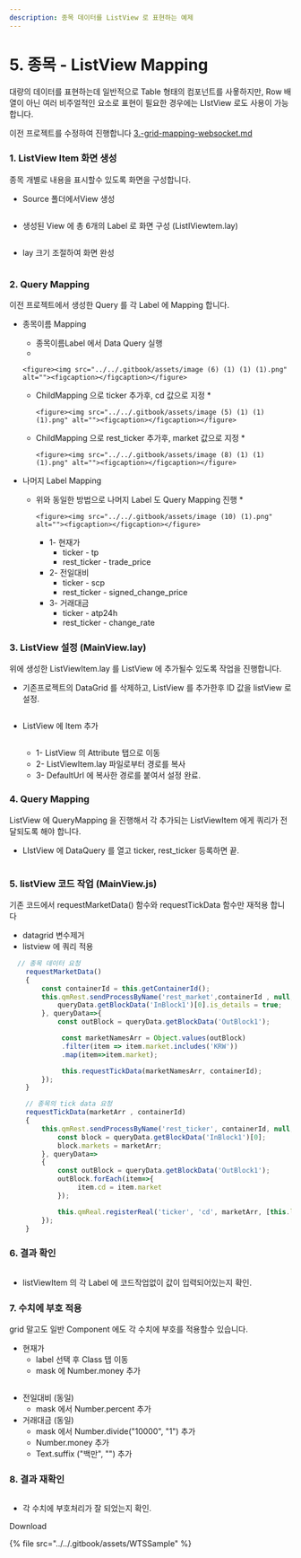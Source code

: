 ```yaml
---
description: 종목 데이터를 ListView 로 표현하는 예제
---
```


# 5. 종목 - ListView Mapping

대량의 데이터를 표현하는데 일반적으로 Table 형태의 컴포넌트를 사욯하지만,  Row 배열이 아닌 여러 비주얼적인 요소로 표현이 필요한 경우에는 LIstView  로도 사용이 가능합니다.



이전 프로젝트를 수정하여 진행합니다 [3.-grid-mapping-websocket.md](3.-grid-mapping-websocket.md "mention")



### 1. ListView Item 화면 생성 &#x20;

종목 개별로 내용을 표시할수 있도록 화면을 구성합니다.

* Source 폴더에서View 생성 &#x20;

<figure><img src="../../.gitbook/assets/image (1) (1) (1) (1) (1) (1).png" alt=""><figcaption></figcaption></figure>



* 생성된 View 에  총 6개의  Label 로 화면 구성 (ListIViewtem.lay)

<div data-full-width="true"><figure><img src="../../.gitbook/assets/image (9) (1).png" alt=""><figcaption></figcaption></figure></div>

* lay 크기 조절하여 화면 완성

<figure><img src="../../.gitbook/assets/image (1) (1) (1) (1) (1).png" alt=""><figcaption></figcaption></figure>



### 2. Query Mapping &#x20;

이전 프로젝트에서 생성한 Query 를 각 Label 에 Mapping 합니다.

* 종목이름 Mapping
  * 종목이름Label 에서 Data Query 실행
  *

      <figure><img src="../../.gitbook/assets/image (6) (1) (1) (1).png" alt=""><figcaption></figcaption></figure>


  * ChildMapping 으로  ticker 추가후,   cd 값으로 지정&#x20;
    *

        <figure><img src="../../.gitbook/assets/image (5) (1) (1) (1).png" alt=""><figcaption></figcaption></figure>


  * ChildMapping 으로 rest\_ticker 추가후,  market 값으로 지정
    *

        <figure><img src="../../.gitbook/assets/image (8) (1) (1) (1).png" alt=""><figcaption></figcaption></figure>


* 나머지 Label Mapping&#x20;
  * 위와 동일한 방법으로 나머지 Label 도 Query  Mapping 진행
    *

        <figure><img src="../../.gitbook/assets/image (10) (1).png" alt=""><figcaption></figcaption></figure>
    * 1- 현재가&#x20;
      * ticker - tp
      * rest\_ticker - trade\_price
    * 2- 전일대비
      * ticker - scp
      * rest\_ticker - signed\_change\_price
    * 3- 거래대금
      * ticker - atp24h
      * rest\_ticker - change\_rate

### 3. ListView 설정 (MainView.lay)

위에 생성한 ListViewItem.lay 를 ListView 에 추가될수 있도록 작업을 진행합니다.

*   기존프로젝트의 DataGrid 를 삭제하고, ListView 를 추가한후 ID 값을 listView 로 설정.

    <div data-full-width="true"><figure><img src="../../.gitbook/assets/image (2) (1) (1) (1) (1).png" alt=""><figcaption></figcaption></figure></div>
*   ListView 에 Item 추가

    <figure><img src="../../.gitbook/assets/image (3) (1) (1) (1) (1).png" alt=""><figcaption></figcaption></figure>



    * 1- ListView 의 Attribute 탭으로 이동
    * 2- ListViewItem.lay 파일로부터  경로를 복사
    * 3- DefaultUrl 에 복사한 경로를 붙여서 설정 완료.

### 4. Query Mapping

ListView 에 QueryMapping 을 진행해서 각 추가되는 ListViewItem 에게 쿼리가 전달되도록 해야 합니다.

* LIstView 에 DataQuery 를 열고 ticker, rest\_ticker 등록하면 끝.

<figure><img src="../../.gitbook/assets/image (5) (1) (1).png" alt=""><figcaption></figcaption></figure>



### 5. listView 코드 작업 (MainView.js)

기존 코드에서 requestMarketData() 함수와 requestTickData 함수만 재적용 합니다&#x20;

* datagrid 변수제거
* &#x20;listview 에 쿼리 적용

```javascript
  // 종목 데이터 요청
    requestMarketData()
    {
        const containerId = this.getContainerId();
        this.qmRest.sendProcessByName('rest_market',containerId , null, queryData=>{
            queryData.getBlockData('InBlock1')[0].is_details = true;
        }, queryData=>{
            const outBlock = queryData.getBlockData('OutBlock1');

             const marketNamesArr = Object.values(outBlock)
             .filter(item => item.market.includes('KRW'))
             .map(item=>item.market);

             this.requestTickData(marketNamesArr, containerId);
        });
    }

    // 종목의 tick data 요청
    requestTickData(marketArr , containerId)
    {
        this.qmRest.sendProcessByName('rest_ticker', containerId, null, queryData=>{
            const block = queryData.getBlockData('InBlock1')[0];
            block.markets = marketArr;
        }, queryData=>
        {
            const outBlock = queryData.getBlockData('OutBlock1');
            outBlock.forEach(item=>{
                 item.cd = item.market
            });

            this.qmReal.registerReal('ticker', 'cd', marketArr, [this.listView], 0);
        });
    }
```



### 6. 결과 확인

<figure><img src="../../.gitbook/assets/image (6) (1) (1).png" alt=""><figcaption></figcaption></figure>

* listViewItem 의 각 Label 에 코드작업없이 값이 입력되어있는지 확인.



### 7. 수치에 부호 적용

grid 말고도 일반 Component 에도 각 수치에 부호를 적용할수 있습니다.

* 현재가
  * label 선택 후 Class 탭 이동
  * mask 에 Number.money 추가

<figure><img src="../../.gitbook/assets/image (7) (1) (1).png" alt=""><figcaption></figcaption></figure>

* 전일대비 (동일)
  * mask 에서 Number.percent 추가
* 거래대금 (동일)
  * mask 에서 Number.divide("10000", "1") 추가&#x20;
  * Number.money 추가
  * Text.suffix ("백만", "") 추가



### 8. 결과 재확인&#x20;

<figure><img src="../../.gitbook/assets/image (8) (1) (1).png" alt=""><figcaption></figcaption></figure>

* 각 수치에 부호처리가 잘 되었는지 확인.



Download

{% file src="../../.gitbook/assets/WTSSample" %}

